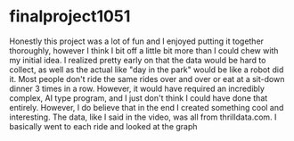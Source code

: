 # finalproject1051
Honestly this project was a lot of fun and I enjoyed putting it together thoroughly, however I think I bit off a little bit more than I could chew with my initial idea. I realized pretty early on that the data would be hard to collect, as well as the actual like "day in the park" would be like a robot did it. Most people don't ride the same rides over and over or eat at a sit-down dinner 3 times in a row. However, it would have required an incredibly complex, AI type program, and I just don't think I could have done that entirely. However, I do believe that in the end I created something cool and interesting. The data, like I said in the video, was all from thrilldata.com. I basically went to each ride and looked at the graph

